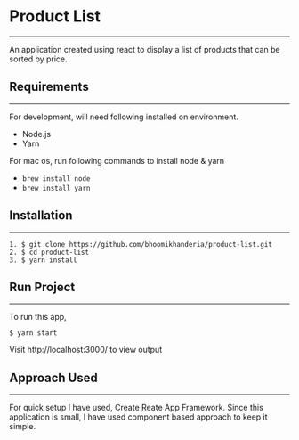 # Product List

---

An application created using react to display a list of products that can be sorted by price.

## Requirements

---

For development, will need following installed on environment.

- Node.js
- Yarn

For mac os, run following commands to install node & yarn

- `brew install node`
- `brew install yarn`

## Installation

---

```
1. $ git clone https://github.com/bhoomikhanderia/product-list.git
2. $ cd product-list
3. $ yarn install
```

## Run Project

---

To run this app,

```
$ yarn start
```

Visit http://localhost:3000/ to view output

## Approach Used

---

For quick setup I have used, Create Reate App Framework. Since this application is small, I have used component based approach to keep it simple.
